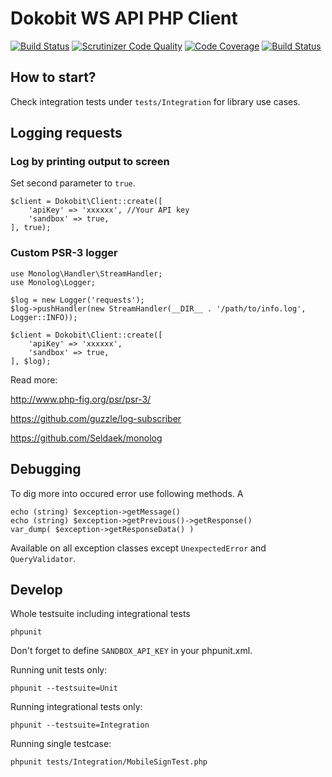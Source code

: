 # Dokobit WS API PHP Client

[![Build Status](https://travis-ci.org/dokobit/ws-api-sdk-php.svg?branch=develop)](https://travis-ci.org/dokobit/ws-api-sdk-php)
[![Scrutinizer Code Quality](https://scrutinizer-ci.com/g/dokobit/ws-api-sdk-php/badges/quality-score.png?b=develop)](https://scrutinizer-ci.com/g/dokobit/ws-api-sdk-php/?branch=develop)
[![Code Coverage](https://scrutinizer-ci.com/g/dokobit/ws-api-sdk-php/badges/coverage.png?b=develop)](https://scrutinizer-ci.com/g/dokobit/ws-api-sdk-php/?branch=develop)
[![Build Status](https://scrutinizer-ci.com/g/dokobit/ws-api-sdk-php/badges/build.png?b=develop)](https://scrutinizer-ci.com/g/dokobit/ws-api-sdk-php/build-status/master)

## How to start?

Check integration tests under `tests/Integration` for library use cases.

## Logging requests

### Log by printing output to screen

Set second parameter to `true`.

    $client = Dokobit\Client::create([
        'apiKey' => 'xxxxxx', //Your API key
        'sandbox' => true,
    ], true);


### Custom PSR-3 logger

    use Monolog\Handler\StreamHandler;
    use Monolog\Logger;

    $log = new Logger('requests');
    $log->pushHandler(new StreamHandler(__DIR__ . '/path/to/info.log', Logger::INFO));

    $client = Dokobit\Client::create([
        'apiKey' => 'xxxxxx',
        'sandbox' => true,
    ], $log);

Read more:

http://www.php-fig.org/psr/psr-3/

https://github.com/guzzle/log-subscriber

https://github.com/Seldaek/monolog


## Debugging

To dig more into occured error use following methods. A

    echo (string) $exception->getMessage()
    echo (string) $exception->getPrevious()->getResponse()
    var_dump( $exception->getResponseData() )

Available on all exception classes except `UnexpectedError` and `QueryValidator`.

## Develop

Whole testsuite including integrational tests

    phpunit

Don't forget to define `SANDBOX_API_KEY` in your phpunit.xml.


Running unit tests only:

    phpunit --testsuite=Unit

Running integrational tests only:
    
    phpunit --testsuite=Integration

Running single testcase:

    phpunit tests/Integration/MobileSignTest.php
